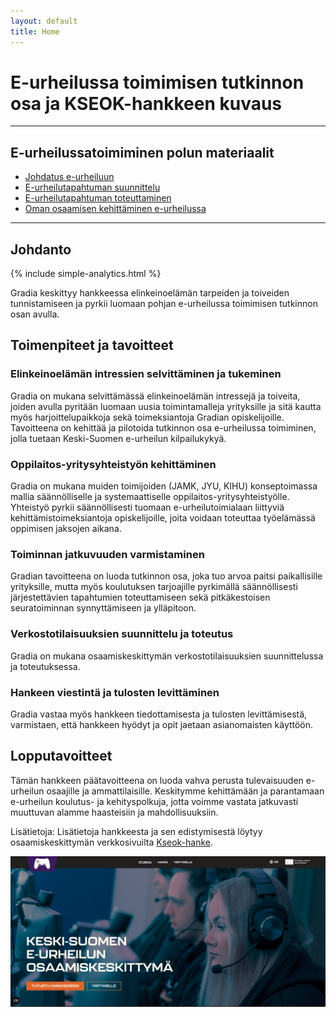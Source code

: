 ```yaml
---
layout: default
title: Home
---
```


# E-urheilussa toimimisen tutkinnon osa ja KSEOK-hankkeen kuvaus

---

## E-urheilussatoimiminen polun materiaalit

- [Johdatus e-urheiluun](johdatus-e-urheiluun/)
- [E-urheilutapahtuman suunnittelu](e-urheilutapahtuman-suunnittelu/)
- [E-urheilutapahtuman toteuttaminen](e-urheilutapahtuman-toteuttaminen/)
- [Oman osaamisen kehittäminen e-urheilussa](oman-osaamisen-kehittäminen-e-urheilussa/)

---

## Johdanto

{% include simple-analytics.html %}

Gradia keskittyy hankkeessa elinkeinoelämän tarpeiden ja toiveiden tunnistamiseen ja pyrkii luomaan pohjan e-urheilussa
toimimisen tutkinnon osan avulla.

## Toimenpiteet ja tavoitteet

### Elinkeinoelämän intressien selvittäminen ja tukeminen

Gradia on mukana selvittämässä elinkeinoelämän intressejä ja toiveita, joiden avulla pyritään luomaan uusia
toimintamalleja yrityksille ja sitä kautta myös harjoittelupaikkoja sekä toimeksiantoja Gradian opiskelijoille.
Tavoitteena on kehittää ja pilotoida tutkinnon osa e-urheilussa toimiminen, jolla tuetaan Keski-Suomen e-urheilun
kilpailukykyä.

### Oppilaitos-yritysyhteistyön kehittäminen

Gradia on mukana muiden toimijoiden (JAMK, JYU, KIHU) konseptoimassa mallia säännölliselle ja systemaattiselle
oppilaitos-yritysyhteistyölle.
Yhteistyö pyrkii säännöllisesti tuomaan e-urheilutoimialaan liittyviä kehittämistoimeksiantoja opiskelijoille, joita
voidaan toteuttaa työelämässä oppimisen jaksojen aikana.

### Toiminnan jatkuvuuden varmistaminen

Gradian tavoitteena on luoda tutkinnon osa, joka tuo arvoa paitsi paikallisille yrityksille, mutta myös koulutuksen
tarjoajille pyrkimällä säännöllisesti järjestettävien tapahtumien toteuttamiseen sekä pitkäkestoisen seuratoiminnan
synnyttämiseen ja ylläpitoon.

### Verkostotilaisuuksien suunnittelu ja toteutus

Gradia on mukana osaamiskeskittymän verkostotilaisuuksien suunnittelussa ja toteutuksessa.

### Hankeen viestintä ja tulosten levittäminen

Gradia vastaa myös hankkeen tiedottamisesta ja tulosten levittämisestä, varmistaen, että hankkeen hyödyt ja opit jaetaan
asianomaisten käyttöön.

## Lopputavoitteet

Tämän hankkeen päätavoitteena on luoda vahva perusta tulevaisuuden e-urheilun osaajille ja ammattilaisille. Keskitymme
kehittämään ja parantamaan e-urheilun koulutus- ja kehityspolkuja, jotta voimme vastata jatkuvasti muuttuvan alamme
haasteisiin ja mahdollisuuksiin.

Lisätietoja: Lisätietoja hankkeesta ja sen edistymisestä löytyy osaamiskeskittymän verkkosivuilta
[Kseok-hanke](https://coesports.gg/).

[![Kseok-hanke](https://github.com/VilleHamalainen/e-urheilussa-toimiminen/raw/main/Kuvat/Kseokkuva.png)](https://coesports.gg/)
